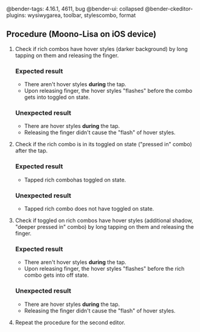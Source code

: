 @bender-tags: 4.16.1, 4611, bug
@bender-ui: collapsed
@bender-ckeditor-plugins: wysiwygarea, toolbar, stylescombo, format

## Procedure (Moono-Lisa on iOS device)

1. Check if rich combos have hover styles (darker background) by long tapping on them and releasing the finger.

	### Expected result

	* There aren't hover styles **during** the tap.
	* Upon releasing finger, the hover styles "flashes" before the combo gets into toggled on state.

	### Unexpected result

	* There are hover styles **during** the tap.
	* Releasing the finger didn't cause the "flash" of hover styles.

2. Check if the rich combo is in its toggled on state ("pressed in" combo) after the tap.

	### Expected result

	* Tapped rich combohas toggled on state.

	### Unexpected result

	* Tapped rich combo does not have toggled on state.

3. Check if toggled on rich combos have hover styles (additional shadow, "deeper pressed in" combo) by long tapping on them and releasing the finger.

	### Expected result

	* There aren't hover styles **during** the tap.
	* Upon releasing finger, the hover styles "flashes" before the rich combo gets into off state.

	### Unexpected result

	* There are hover styles **during** the tap.
	* Releasing the finger didn't cause the "flash" of hover styles.

4. Repeat the procedure for the second editor.
